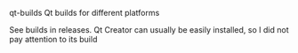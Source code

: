 qt-builds
Qt builds for different platforms

See builds in releases.  Qt Creator can usually be easily installed, so I did not pay attention to its build
